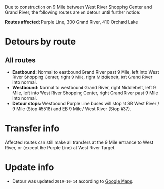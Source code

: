 Due to construction on 9 Mile between West River Shopping Center and Grand River, the following routes are on detour until further notice:

**Routes affected:** Purple Line, 300 Grand River, 410 Orchard Lake

# Detours by route

## All routes
* **Eastbound:** Normal to eastbound Grand River past 9 Mile, left into West River Shopping Center, right 9 Mile, right Middlebelt, left Grand River into normal.
* **Westbound:** Normal to westbound Grand River, right Middlebelt, left 9 Mile, left into West River Shopping Center, right Grand River past 9 Mile into normal.
* **Detour stops:** Westbound Purple Line buses will stop at SB West River / 9 Mile (Stop #5518) and EB 9 Mile / West River (Stop #37).

# Transfer info
Affected routes can still make all transfers at the 9 Mile entrance to West River, or (except the Purple Line) at West River Target.

# Update info
* Detour was updated `2019-10-14` according to [Google Maps](https://www.google.com/maps/@42.4554123,-83.348679,17z/data=!5m1!1e1).
